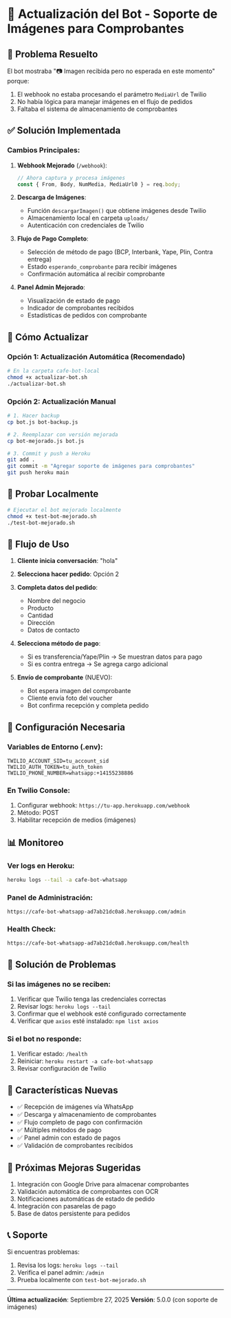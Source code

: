 # 📸 Actualización del Bot - Soporte de Imágenes para Comprobantes

## 🎯 Problema Resuelto

El bot mostraba "📷 Imagen recibida pero no esperada en este momento" porque:
1. El webhook no estaba procesando el parámetro `MediaUrl` de Twilio
2. No había lógica para manejar imágenes en el flujo de pedidos
3. Faltaba el sistema de almacenamiento de comprobantes

## ✅ Solución Implementada

### Cambios Principales:

1. **Webhook Mejorado** (`/webhook`):
   ```javascript
   // Ahora captura y procesa imágenes
   const { From, Body, NumMedia, MediaUrl0 } = req.body;
   ```

2. **Descarga de Imágenes**:
   - Función `descargarImagen()` que obtiene imágenes desde Twilio
   - Almacenamiento local en carpeta `uploads/`
   - Autenticación con credenciales de Twilio

3. **Flujo de Pago Completo**:
   - Selección de método de pago (BCP, Interbank, Yape, Plin, Contra entrega)
   - Estado `esperando_comprobante` para recibir imágenes
   - Confirmación automática al recibir comprobante

4. **Panel Admin Mejorado**:
   - Visualización de estado de pago
   - Indicador de comprobantes recibidos
   - Estadísticas de pedidos con comprobante

## 🚀 Cómo Actualizar

### Opción 1: Actualización Automática (Recomendado)

```bash
# En la carpeta cafe-bot-local
chmod +x actualizar-bot.sh
./actualizar-bot.sh
```

### Opción 2: Actualización Manual

```bash
# 1. Hacer backup
cp bot.js bot-backup.js

# 2. Reemplazar con versión mejorada
cp bot-mejorado.js bot.js

# 3. Commit y push a Heroku
git add .
git commit -m "Agregar soporte de imágenes para comprobantes"
git push heroku main
```

## 🧪 Probar Localmente

```bash
# Ejecutar el bot mejorado localmente
chmod +x test-bot-mejorado.sh
./test-bot-mejorado.sh
```

## 📱 Flujo de Uso

1. **Cliente inicia conversación**: "hola"
2. **Selecciona hacer pedido**: Opción 2
3. **Completa datos del pedido**:
   - Nombre del negocio
   - Producto
   - Cantidad
   - Dirección
   - Datos de contacto
   
4. **Selecciona método de pago**:
   - Si es transferencia/Yape/Plin → Se muestran datos para pago
   - Si es contra entrega → Se agrega cargo adicional

5. **Envío de comprobante** (NUEVO):
   - Bot espera imagen del comprobante
   - Cliente envía foto del voucher
   - Bot confirma recepción y completa pedido

## 🔧 Configuración Necesaria

### Variables de Entorno (.env):
```env
TWILIO_ACCOUNT_SID=tu_account_sid
TWILIO_AUTH_TOKEN=tu_auth_token
TWILIO_PHONE_NUMBER=whatsapp:+14155238886
```

### En Twilio Console:
1. Configurar webhook: `https://tu-app.herokuapp.com/webhook`
2. Método: POST
3. Habilitar recepción de medios (imágenes)

## 📊 Monitoreo

### Ver logs en Heroku:
```bash
heroku logs --tail -a cafe-bot-whatsapp
```

### Panel de Administración:
```
https://cafe-bot-whatsapp-ad7ab21dc0a8.herokuapp.com/admin
```

### Health Check:
```
https://cafe-bot-whatsapp-ad7ab21dc0a8.herokuapp.com/health
```

## 🐛 Solución de Problemas

### Si las imágenes no se reciben:
1. Verificar que Twilio tenga las credenciales correctas
2. Revisar logs: `heroku logs --tail`
3. Confirmar que el webhook esté configurado correctamente
4. Verificar que `axios` esté instalado: `npm list axios`

### Si el bot no responde:
1. Verificar estado: `/health`
2. Reiniciar: `heroku restart -a cafe-bot-whatsapp`
3. Revisar configuración de Twilio

## 📝 Características Nuevas

- ✅ Recepción de imágenes vía WhatsApp
- ✅ Descarga y almacenamiento de comprobantes
- ✅ Flujo completo de pago con confirmación
- ✅ Múltiples métodos de pago
- ✅ Panel admin con estado de pagos
- ✅ Validación de comprobantes recibidos

## 🔄 Próximas Mejoras Sugeridas

1. Integración con Google Drive para almacenar comprobantes
2. Validación automática de comprobantes con OCR
3. Notificaciones automáticas de estado de pedido
4. Integración con pasarelas de pago
5. Base de datos persistente para pedidos

## 📞 Soporte

Si encuentras problemas:
1. Revisa los logs: `heroku logs --tail`
2. Verifica el panel admin: `/admin`
3. Prueba localmente con `test-bot-mejorado.sh`

---

**Última actualización**: Septiembre 27, 2025
**Versión**: 5.0.0 (con soporte de imágenes)
